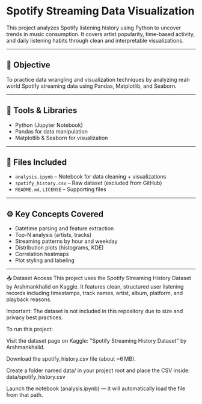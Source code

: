 # Spotify Streaming Data Visualization

This project analyzes Spotify listening history using Python to uncover trends in music consumption. It covers artist popularity, time-based activity, and daily listening habits through clean and interpretable visualizations.

---

## 📌 Objective

To practice data wrangling and visualization techniques by analyzing real-world Spotify streaming data using Pandas, Matplotlib, and Seaborn.

---

## 🧪 Tools & Libraries

- Python (Jupyter Notebook)
- Pandas for data manipulation
- Matplotlib & Seaborn for visualization

---

## 📁 Files Included

- `analysis.ipynb` – Notebook for data cleaning + visualizations
- `spotify_history.csv` – Raw dataset (excluded from GitHub)
- `README.md`, `LICENSE` – Supporting files

---

## ⚙️ Key Concepts Covered

- Datetime parsing and feature extraction
- Top-N analysis (artists, tracks)
- Streaming patterns by hour and weekday
- Distribution plots (histograms, KDE)
- Correlation heatmaps
- Plot styling and labeling

---

📥 Dataset Access
This project uses the Spotify Streaming History Dataset by Arshmankhalid on Kaggle. It features clean, structured user listening records including timestamps, track names, artist, album, platform, and playback reasons.

Important: The dataset is not included in this repository due to size and privacy best practices.

To run this project:

Visit the dataset page on Kaggle:
"Spotify Streaming History Dataset" by Arshmankhalid.

Download the spotify_history.csv file (about ~6 MB).

Create a folder named data/ in your project root and place the CSV inside:
data/spotify_history.csv

Launch the notebook (analysis.ipynb) — it will automatically load the file from that path.
